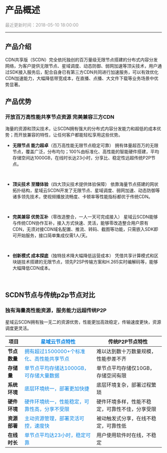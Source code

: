 # **产品概述**

<font color="#999999">最近更新时间：2018-05-10 18:00:00</font>

<hr class="page-header-hr"/>


## **产品介绍**

CDN共享版（SCDN）完全依托独创的百万量级无限节点搭建的分布式内容分发网络，为客户提供无限节点、星域调度、动态防御、弱网加速等顶尖技术，用户通过SDK接入服务后，配合自身已有第三方CDN共同进行加速服务，可以有效优化CDN加速能力，大幅降低带宽成本，在直播、点播、大文件下载等业务场景中优势显著。

## **产品优势**

### **开放百万高性能共享节点资源 完美兼容三方CDN**
海量的资源和顶尖技术，让SCDN拥有强大的分布式内容分发能力和超低的成本优势；而开放兼容的特性，让任何客户都能轻松享用这些优势。

- **无限节点 能力超卓**（百万高性能无限节点稳定可靠）
    拥有体量超百万的无限节点，覆盖广泛，分布均匀；100%由标准化、高性能的智能硬件搭建，平均存储空间达1000GB，在线时长达23小时，分享比、稳定性远超传统P2P节点。
<br>

- **顶尖技术 至臻体验**（四大顶尖技术提供体验保障）
    依靠海量节点搭建的网状拓扑结构，星域云SCDN开发了无限节点、星域调度、弱网加速、动态防御等诸多领先技术，使视频播放流畅度、卡顿率等性能指标都优于传统CDN。
<br>

- **完美兼容 优势互补**（零改造整合，一人一天可完成接入）
    星域云SCDN能够与传统CDN协作互补，接入方式快速、灵活，能够零改造整合用户原有CDN，无须对接CDN域名配置、推流、转码、截图等功能，只需嵌入SDK即可开始服务，接口简单集成仅需1人/天。
<br>

- **创新模式 成本探底**（独特技术降大幅降低运营成本）
    凭借共享计算模式和区块链技术搭建的无限节点，领先P2SP传输方案和H.265实时编解码等，能够大幅降低CDN成本。
<br>


## **SCDN节点与传统p2p节点对比**

### **独有海量高性能资源，服务能力远超传统P2P**
星域云SCDN拥有独一无二的资源优势，性能更加高效稳定，传输速度更快，资源调度更灵活。


|项目|<font color="#0984e3">星域云节点特性</font>|传统P2P节点特性|
|--|--|--|
|**节点数量**|<font color="#0984e3">拥有超过1500000+个标准化、高性能共享节点</font>|难以达到数十万数量规模，性能参差不齐|
|**存储量**|<font color="#0984e3">单节点平均存储达1000GB，可存储大量数据</font>|单节点平均存储仅10GB，存储空间有限|
|**系统环境**|<font color="#0984e3">底层环境统一，部署更加快捷</font>|底层环境复杂，部署过程繁琐|
|**硬件环境**|<font color="#0984e3">硬件环境统一，性能稳定，可靠性高，分享不受限</font>|硬件环境多样，性能不稳定，可靠性不佳，分享受限|
|**资源部署**|<font color="#0984e3">主动资源管理，部署灵活可控，速度快</font>|被动触发式分享，在线不稳定，可靠性低|
|**在线时长**|<font color="#0984e3">单节点平均达23小时，稳定可靠</font>|用户使用软件时在线，不稳定|